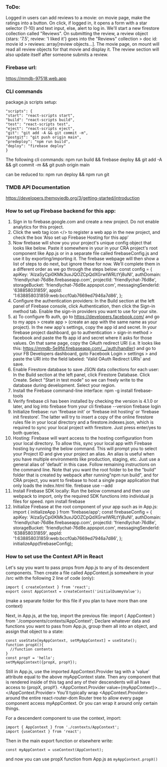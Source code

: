 ### ToDo:

Logged in users can add reviews to a movie: on movie page, make the ratings into a button. On click, if logged in, it opens a form with a star selector (1-10) and text input, else, alert to log in. 
We'll start a new firestore collection called "Reviews".
On submitting the review, a review object {stars: '7.5', review: 'I liked it'} goes into the "Reviews" collection > doc id: movie id > reviews: array[review objects...]. The movie page, on mount will read all review objects for that movie and display it. The review section will also update itself after someone submits a review.

### Firebase url:

https://mmdb-97518.web.app

### CLI commands

package.js scripts setup:

```
"scripts": {
"start": "react-scripts start",
"build": "react-scripts build",
"test": "react-scripts test",
"eject": "react-scripts eject",
"git": "git add -A && git commit -m",
"postgit": "git push origin main",
"predeploy": "npm run build",
"deploy": "firebase deploy"
}
```

The following cli commands:
npm run build && firebase deploy && git add -A && git commit -m <msg> && git push origin main

can be reduced to:
npm run deploy && npm run git <msg>

### TMDB API Documentation

https://developers.themoviedb.org/3/getting-started/introduction

### How to set up Firebase backend for this app:

1. Sign in to firebase.google.com and create a new project. Do not enable analytics for this project.
2. Click the web tag icon </> to register a web app in the new project, and check the box ‘Also set up Firebase Hosting for this app’
3. Now firebase will show you your project's unique config object that looks like below. Paste it somewhere in your in your CRA project's root component like App.js or in a separate file called firebaseConfig.js and use it by exporting/importing it. The firebase webpage will then show a list of steps to do next, but ignore these for now. We’ll complete them in a different order as we go through the steps below:
   const config = {
   apiKey: 'AIzaSyCpi0KMk3uxJQOZCpQdXGrwIWRLtYj8uNI',
   authDomain: 'friendlychat-76d8e.firebaseapp.com',
   projectId: 'friendlychat-76d8e',
   storageBucket: 'friendlychat-76d8e.appspot.com',
   messagingSenderId: '638858031859',
   appId: '1:638858031859:web:bccf0ab7669ed7946a7d86',
   };
4. Configure the authentication providers: In the Build section at the left panel of Firebase console, click Authentication, then click the Sign-in method tab. Enable the sign-in providers you want to use for your site.
5. a) To configure fb auth, go to https://developers.facebook.com/ and go to my apps > create app > (create an app with the same name as your project). In the new app's settings, copy the app id and secret. In your firebase project dashboard, go to authentication > sign-in method > facebook and paste the fb app id and secret where it asks for those values. On that same page, copy the OAuth redirect URI (i.e. It looks like this: https://mmdb-5e9fd.firebaseapp.com/__/auth/handler) and go to your FB Developers dashboard, goto Facebook Login > settings > and paste the URI into the field labeled: 'Valid OAuth Redirect URIs' and save.
6. Enable Firestore database to save JSON data collections for each user: In the Build section at the left panel, click Firestore Database. Click Create. Select "Start in test mode" so we can freely write to the database during development. Select your region.
7. Install the Firebase command-line interface:
   npm -g install firebase-tools
8. Verify firebase cli has been installed by checking the version is 4.1.0 or later, and log into firebase from your cli
   firebase --version
   firebase login
9. Initialize firebase: run 'firebase init' or ‘firebase init hosting’ or ‘firebase init firestore’. The latter will try to insert a copy of the online firestore rules file in your local directory and a firestore.indexes.json, which is required to sync your local project with firestore. Just press enter/yes to both queries.
10. Hosting: Firebase will want access to the hosting configuration from your local directory. To allow this, sync your local app with Firebase hosting by running the below command. This will prompt you to select your Project ID and give your project an alias. An alias is useful when you have multiple environments like production, staging, etc. Just use a general alias of 'default' in this case. Follow remaining instructions on the command line. Note that you want the root folder to be the "build" folder that is created by webpack after running"npm run build", and for CRA project, you want to firebase to host a single page application that only loads the index.html file.
    firebase use --add
11. Install Firebase SDK locally: Run the below command and then use webpack to import, only the required SDK functions into individual js files for speed.
    npm install firebase
12. Initialize Firebase at the root component of your app such as in App.js:
    import { initializeApp } from 'firebase/app';
    const firebaseConfig = {
    apiKey: 'AIzaSyCpi0KMk3uxJQOZCpQdXGrwIWRLtYj8uNI',
    authDomain: 'friendlychat-76d8e.firebaseapp.com',
    projectId: 'friendlychat-76d8e',
    storageBucket: 'friendlychat-76d8e.appspot.com',
    messagingSenderId: '638858031859',
    appId: '1:638858031859:web:bccf0ab7669ed7946a7d86',
    };
    initializeApp(firebaseConfig);

### How to set use the Context API in React

Let's say you want to pass props from App.js to any of its descendent components. Then create a file called AppContext.js somewhere in your /src with the following 2 line of code (only):

```
import { createContext } from 'react';
export const AppContext = createContext('initialDummyValue');
```

(make a separate folder for this file if you plan to have more than one context)

Next, in App.js, at the top, import the previous file:
import { AppContext } from './components/contexts/AppContext';
Declare whatever data and functions you want to pass from App.js, group them all into an object, and assign that object to a state:

```
const useState[myAppContext, setMyAppContext] = useState();
function propX(){
  //function contents
}
const propY = 'hello';
setMyAppContext({propX, propY});
```

Still in App.js, use the imported AppContext.Provider tag with a 'value' attribute equal to the above myAppContext state. Then any component that is rendered inside of this tag and any of their descendents will all have access to {propX, propY}.
<AppContext.Provider value={myAppContext}>...</AppContext.Provider>
You'll typically wrap <AppContext.Provider> around the entire react-router-dom Router tree to allow every page component access myAppContext. Or you can wrap it around only certain things.

For a descendent component to use the context, import:

```
import { AppContext } from './contexts/AppContext';
import {useContext } from 'react';
```

Then in the main export function or elsewhere write:

```
const myAppContext = useContext(AppContext);
```

and now you can use propX function from App.js as `myAppContext.propX()`

